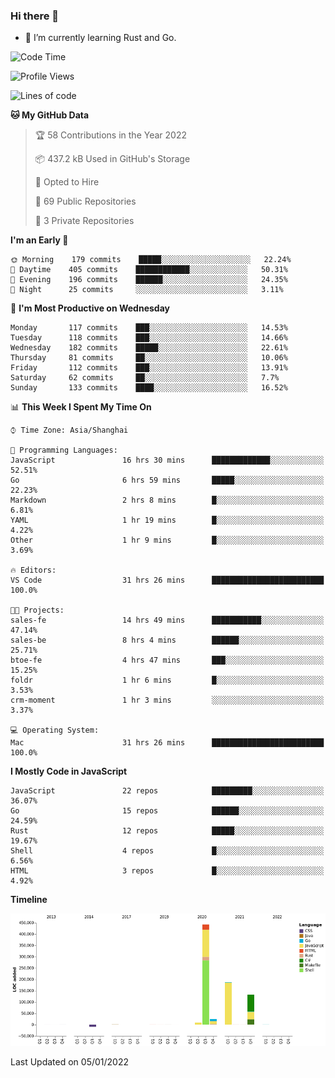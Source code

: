 ### Hi there 👋

- 🌱 I’m currently learning Rust and Go.

<!--START_SECTION:waka-->
![Code Time](http://img.shields.io/badge/Code%20Time-92%20hrs%2049%20mins-blue)

![Profile Views](http://img.shields.io/badge/Profile%20Views-2-blue)

![Lines of code](https://img.shields.io/badge/From%20Hello%20World%20I%27ve%20Written-793%20Thousand%20lines%20of%20code-blue)

**🐱 My GitHub Data** 

> 🏆 58 Contributions in the Year 2022
 > 
> 📦 437.2 kB Used in GitHub's Storage 
 > 
> 💼 Opted to Hire
 > 
> 📜 69 Public Repositories 
 > 
> 🔑 3 Private Repositories  
 > 
**I'm an Early 🐤** 

```text
🌞 Morning    179 commits    █████░░░░░░░░░░░░░░░░░░░░   22.24% 
🌆 Daytime    405 commits    ████████████░░░░░░░░░░░░░   50.31% 
🌃 Evening    196 commits    ██████░░░░░░░░░░░░░░░░░░░   24.35% 
🌙 Night      25 commits     ░░░░░░░░░░░░░░░░░░░░░░░░░   3.11%

```
📅 **I'm Most Productive on Wednesday** 

```text
Monday       117 commits    ███░░░░░░░░░░░░░░░░░░░░░░   14.53% 
Tuesday      118 commits    ███░░░░░░░░░░░░░░░░░░░░░░   14.66% 
Wednesday    182 commits    █████░░░░░░░░░░░░░░░░░░░░   22.61% 
Thursday     81 commits     ██░░░░░░░░░░░░░░░░░░░░░░░   10.06% 
Friday       112 commits    ███░░░░░░░░░░░░░░░░░░░░░░   13.91% 
Saturday     62 commits     ██░░░░░░░░░░░░░░░░░░░░░░░   7.7% 
Sunday       133 commits    ████░░░░░░░░░░░░░░░░░░░░░   16.52%

```


📊 **This Week I Spent My Time On** 

```text
⌚︎ Time Zone: Asia/Shanghai

💬 Programming Languages: 
JavaScript               16 hrs 30 mins      █████████████░░░░░░░░░░░░   52.51% 
Go                       6 hrs 59 mins       █████░░░░░░░░░░░░░░░░░░░░   22.23% 
Markdown                 2 hrs 8 mins        █░░░░░░░░░░░░░░░░░░░░░░░░   6.81% 
YAML                     1 hr 19 mins        █░░░░░░░░░░░░░░░░░░░░░░░░   4.22% 
Other                    1 hr 9 mins         █░░░░░░░░░░░░░░░░░░░░░░░░   3.69%

🔥 Editors: 
VS Code                  31 hrs 26 mins      █████████████████████████   100.0%

🐱‍💻 Projects: 
sales-fe                 14 hrs 49 mins      ███████████░░░░░░░░░░░░░░   47.14% 
sales-be                 8 hrs 4 mins        ██████░░░░░░░░░░░░░░░░░░░   25.71% 
btoe-fe                  4 hrs 47 mins       ███░░░░░░░░░░░░░░░░░░░░░░   15.25% 
foldr                    1 hr 6 mins         █░░░░░░░░░░░░░░░░░░░░░░░░   3.53% 
crm-moment               1 hr 3 mins         ░░░░░░░░░░░░░░░░░░░░░░░░░   3.37%

💻 Operating System: 
Mac                      31 hrs 26 mins      █████████████████████████   100.0%

```

**I Mostly Code in JavaScript** 

```text
JavaScript               22 repos            █████████░░░░░░░░░░░░░░░░   36.07% 
Go                       15 repos            ██████░░░░░░░░░░░░░░░░░░░   24.59% 
Rust                     12 repos            █████░░░░░░░░░░░░░░░░░░░░   19.67% 
Shell                    4 repos             █░░░░░░░░░░░░░░░░░░░░░░░░   6.56% 
HTML                     3 repos             █░░░░░░░░░░░░░░░░░░░░░░░░   4.92%

```


**Timeline**

![Chart not found](https://raw.githubusercontent.com/elton/elton/main/charts/bar_graph.png) 


 Last Updated on 05/01/2022
<!--END_SECTION:waka-->

<!--
**elton/elton** is a ✨ _special_ ✨ repository because its `README.md` (this file) appears on your GitHub profile.

Here are some ideas to get you started:

- 🔭 I’m currently working on ...
- 🌱 I’m currently learning ...
- 👯 I’m looking to collaborate on ...
- 🤔 I’m looking for help with ...
- 💬 Ask me about ...
- 📫 How to reach me: ...
- 😄 Pronouns: ...
- ⚡ Fun fact: ...
-->
